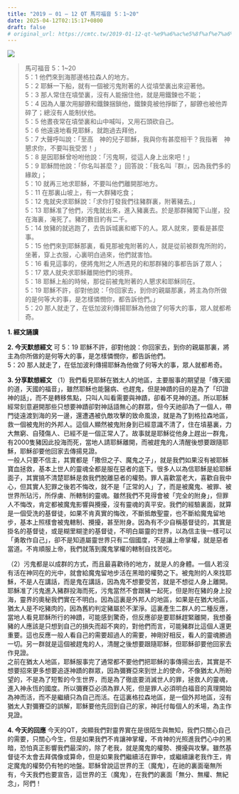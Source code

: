```yaml
---
title: "2019 – 01 – 12 QT 馬可福音 5：1~20"
date: 2025-04-12T02:15:17+0800
draft: false
# original_url: https://cmtc.tw/2019-01-12-qt-%e9%a6%ac%e5%8f%af%e7%a6%8f%e9%9f%b3-5%ef%bc%9a120
---
```


![](/images/qt.jpg)
> 馬可福音 5：1\~20  
> 5：1 他們來到海那邊格拉森人的地方。  
> 5：2 耶穌一下船，就有一個被污鬼附著的人從墳塋裏出來迎著他。  
> 5：3 那人常住在墳塋裏，沒有人能捆住他，就是用鐵鍊也不能；  
> 5：4 因為人屢次用腳鐐和鐵鍊捆鎖他，鐵鍊竟被他掙斷了，腳鐐也被他弄碎了；總沒有人能制伏他。  
> 5：5 他晝夜常在墳塋裏和山中喊叫，又用石頭砍自己。  
> 5：6 他遠遠地看見耶穌，就跑過去拜他，  
> 5：7 大聲呼叫說：「至高　神的兒子耶穌，我與你有甚麼相干？我指著　神懇求你，不要叫我受苦！」  
> 5：8 是因耶穌曾吩咐他說：「污鬼啊，從這人身上出來吧！」  
> 5：9 耶穌問他說：「你名叫甚麼？」回答說：「我名叫『群』，因為我們多的緣故」；  
> 5：10 就再三地求耶穌，不要叫他們離開那地方。  
> 5：11 在那裏山坡上，有一大群豬吃食；  
> 5：12 鬼就央求耶穌說：「求你打發我們往豬群裏，附著豬去。」  
> 5：13 耶穌准了他們，污鬼就出來，進入豬裏去。於是那群豬闖下山崖，投在海裏，淹死了。豬的數目約有二千。  
> 5：14 放豬的就逃跑了，去告訴城裏和鄉下的人。眾人就來，要看是甚麼事。  
> 5：15 他們來到耶穌那裏，看見那被鬼附著的人，就是從前被群鬼所附的，坐著，穿上衣服，心裏明白過來，他們就害怕。  
> 5：16 看見這事的，便將鬼附之人所遇見的和那群豬的事都告訴了眾人；  
> 5：17 眾人就央求耶穌離開他們的境界。  
> 5：18 耶穌上船的時候，那從前被鬼附著的人懇求和耶穌同在。  
> 5：19 耶穌不許，卻對他說：「你回家去，到你的親屬那裏，將主為你所做的是何等大的事，是怎樣憐憫你，都告訴他們。」  
> 5：20 那人就走了，在低加波利傳揚耶穌為他做了何等大的事，眾人就都希奇。

**1. 經文誦讀**

**2.  今天默想經文**
可 5：19 耶穌不許，卻對他說：你回家去，到你的親屬那裏，將主為你所做的是何等大的事，是怎樣憐憫你，都告訴他們。  
5：20 那人就走了，在低加波利傳揚耶穌為他做了何等大的事，眾人就都希奇。

**3. 分享默想經文**
（1）我們看見耶穌在猶太人的地區，主要服事的期望是「傳天國的道，天國的福音」，雖然耶穌也能醫病、也趕鬼，但是神蹟的目的是為了「印證神的話」，而不是轉移焦點，只叫人叫看需要與神蹟，卻看不見神的道。所以耶穌經常刻意避開那些只想要神蹟卻對神話語無心的群眾，但今天祂卻為了一個人，帶門徒遠渡到海的另一邊，還遭遇被仇敵攻擊的致命風浪，就是為了到格拉森地區，救一個被鬼附的外邦人。這個人顯然被鬼附身到已經意識不清了，住在墳墓裏，力大無窮、自殘傷人、已經不是一個正常人了。故事就是耶穌從他身上趕出一群鬼，有2000隻豬因此投海而死，當地人請耶穌離開，而被趕鬼的人清醒後想要跟隨耶穌，耶穌卻要他回家去傳揚見證。  
一般人只要不信主，其實都是「撒但之子、魔鬼之子」，就是我們如果沒有被耶穌寶血拯救，基本上世人的靈魂全都是服在惡者的底下。很多人以為信耶穌是給耶穌面子，其實搞不清楚耶穌是救我們脫離惡者的權勢。罪人喜歡當老大，喜歡自我中心，但其實人犯罪之後若不悔改，就不是「正常的人」了，而是被魔鬼、被罪、被世界所玷污，所俘虜、所轄制的靈魂。雖然我們不見得會被「完全的附身」，但罪人不悔改，肯定都被魔鬼影響與攪擾，沒有靈魂的真平安。我們的經驗裏面，就算是一個受洗的基督徒，如果不肯真實的悔改，不斷抵敵聖靈，也不斷給魔鬼留地步，基本上照樣會被鬼轄制、攪擾，甚至附身。因為有不少自稱基督徒的，其實是掛名的基督徒，或是糊里糊塗的基督徒，不明白屬靈的世界，以為信主後一樣可以「勇敢作自己」，卻不是知道屬靈世界只有二個國度，不是讓上帝掌權，就是惡者當道。不肯順服上帝，我們就落到魔鬼掌權的轄制自找苦吃。

（2）污鬼都是以成群的方式，而且最喜歡待的地方，就是人的身體。一個人若沒有活在神同在的光中，就會給魔鬼留地步活在黑暗的權勢之下。被鬼附的人來找耶穌，不是人在講話，而是鬼在講話，因為鬼不想要受苦，就是不想從人身上離開。耶穌准了污鬼進入豬群投海而死，污鬼當然不會跟豬一起死，但是附在豬的身上投海，靈界的奧秘我們實在不明白。因為這裏是外邦人的地區，如果是在猶大地區，猶太人是不吃豬肉的，因為舊約判定豬屬於不潔淨。這裏產生二群人的二種反應，當地人看見耶穌所行的神蹟，可能感到驚奇，但反應卻是要耶穌趕緊離開，我想養豬的人應該是只想到自己的損失而超不爽的，對他們而言，可能豬群比這個人還更重要。這也反應一般人看自己的需要超過人的需要，神剛好相反，看人的靈魂勝過一切。另一群就是這個被趕鬼的人，清醒之後想要跟隨耶穌，但耶穌卻要他回家去作見證。  
之前在猶太人地區，耶穌服事完了通常都不要他們把耶穌的事傳揚出去，其實是不想要招來更多想要追逐神蹟的群眾，因為彌賽亞來到世上的使命，不像猶太人所盼望的，不是為了短暫的今生世界，而是為了徹底要消滅世人的罪，拯救人的靈魂，進入神永恆的國度。所以彌賽亞必須為罪人死，但是罪人必須明白福音的真理開始為神而活，而不是繼續只為自己而活。在這裏格拉森地區，是一個外邦地區，沒有猶太人對彌賽亞的誤解，耶穌要他先回到自己的家，神託付每個人的禾場，為主作見證。

**4. 今天的回應**
今天的QT，突顯我們對靈界實在是很陌生與無知，我們只關心自己的需要，只關心今生，但是如果我們不肯讓神掌權，不肯神的光照進我們心中的黑暗，恐怕真正影響我們最深的，除了老我，就是魔鬼的權勢、攪擾與攻擊。雖然基督徒不太會去拜偶像或算命，但是如果我們繼續活在罪中，或繼續讓老我作王，肯定魔鬼的權勢仍有牠的地盤。耶穌曾說這世界的王（魔鬼），在祂的裏面毫無所有，今天我們也要宣告，這世界的王（魔鬼），在我們的裏面「無分、無權、無紀念」，阿們！
